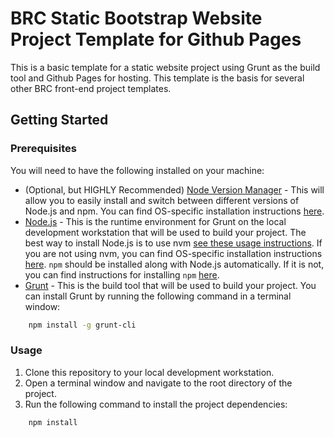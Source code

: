 # BRC Static Bootstrap Website Project Template for Github Pages

This is a basic template for a static website project using Grunt as the build tool and Github Pages for hosting.  This template is the basis for several other BRC front-end project templates.

## Getting Started

### Prerequisites

You will need to have the following installed on your machine:

* (Optional, but HIGHLY Recommended) [Node Version Manager](https://github.com/nvm-sh/nvm) - This will allow you to easily install and switch between different versions of Node.js and npm.  You can find OS-specific installation instructions [here](https://github.com/nvm-sh/nvm#installing-and-updating).
* [Node.js](https://nodejs.org/en/) - This is the runtime environment for Grunt on the local development workstation that will be used to build your project.  The best way to install Node.js is to use nvm [see these usage instructions](https://github.com/nvm-sh/nvm#usage).  If you are not using nvm, you can find OS-specific installation instructions [here](https://nodejs.org/en/download/). `npm` should be installed along with Node.js automatically.  If it is not, you can find instructions for installing `npm` [here](https://docs.npmjs.com/downloading-and-installing-node-js-and-npm).
* [Grunt](https://gruntjs.com/) - This is the build tool that will be used to build your project.  You can install Grunt by running the following command in a terminal window:

```bash
    npm install -g grunt-cli
```

### Usage

1. Clone this repository to your local development workstation.
2. Open a terminal window and navigate to the root directory of the project.
3. Run the following command to install the project dependencies:

```bash
    npm install
```
